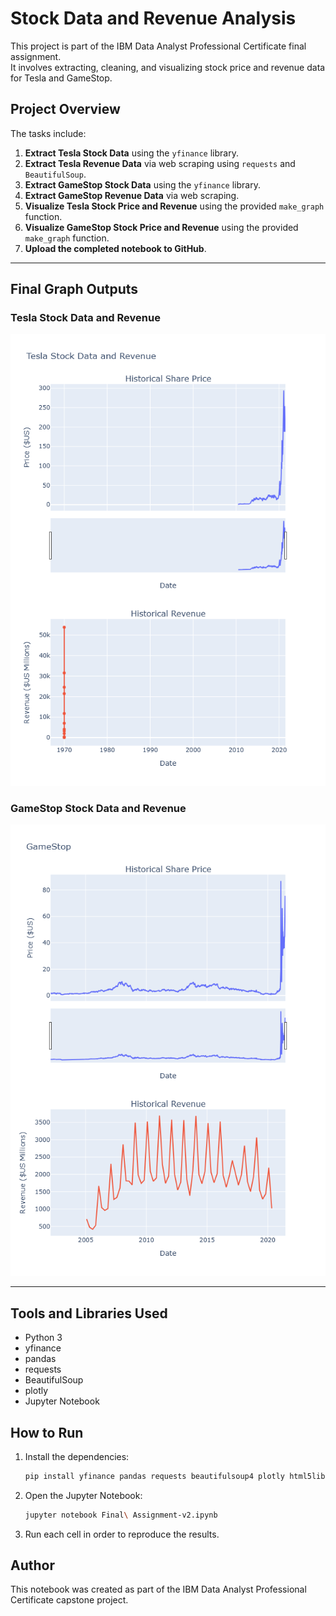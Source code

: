 
# Stock Data and Revenue Analysis

This project is part of the IBM Data Analyst Professional Certificate final assignment.  
It involves extracting, cleaning, and visualizing stock price and revenue data for Tesla and GameStop.

## Project Overview

The tasks include:
1. **Extract Tesla Stock Data** using the `yfinance` library.
2. **Extract Tesla Revenue Data** via web scraping using `requests` and `BeautifulSoup`.
3. **Extract GameStop Stock Data** using the `yfinance` library.
4. **Extract GameStop Revenue Data** via web scraping.
5. **Visualize Tesla Stock Price and Revenue** using the provided `make_graph` function.
6. **Visualize GameStop Stock Price and Revenue** using the provided `make_graph` function.
7. **Upload the completed notebook to GitHub**.

---

## Final Graph Outputs

### Tesla Stock Data and Revenue
![Tesla Graph](Grafik%20tesla.png)

### GameStop Stock Data and Revenue
![GameStop Graph](Grafik%20Gamestop.png)

---

## Tools and Libraries Used
- Python 3
- yfinance
- pandas
- requests
- BeautifulSoup
- plotly
- Jupyter Notebook

## How to Run
1. Install the dependencies:
   ```bash
   pip install yfinance pandas requests beautifulsoup4 plotly html5lib
   ```
2. Open the Jupyter Notebook:
   ```bash
   jupyter notebook Final\ Assignment-v2.ipynb
   ```
3. Run each cell in order to reproduce the results.

## Author
This notebook was created as part of the IBM Data Analyst Professional Certificate capstone project.
